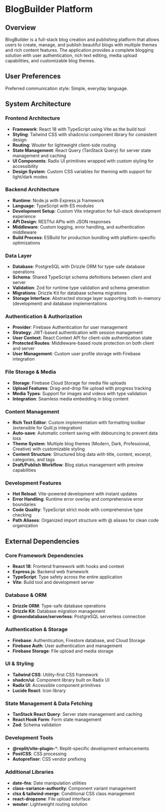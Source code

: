 # BlogBuilder Platform

## Overview

BlogBuilder is a full-stack blog creation and publishing platform that allows users to create, manage, and publish beautiful blogs with multiple themes and rich content features. The application provides a complete blogging solution with user authentication, rich text editing, media upload capabilities, and customizable blog themes.

## User Preferences

Preferred communication style: Simple, everyday language.

## System Architecture

### Frontend Architecture
- **Framework**: React 18 with TypeScript using Vite as the build tool
- **Styling**: Tailwind CSS with shadcn/ui component library for consistent design
- **Routing**: Wouter for lightweight client-side routing
- **State Management**: React Query (TanStack Query) for server state management and caching
- **UI Components**: Radix UI primitives wrapped with custom styling for accessibility
- **Design System**: Custom CSS variables for theming with support for light/dark modes

### Backend Architecture
- **Runtime**: Node.js with Express.js framework
- **Language**: TypeScript with ES modules
- **Development Setup**: Custom Vite integration for full-stack development experience
- **API Design**: RESTful APIs with JSON responses
- **Middleware**: Custom logging, error handling, and authentication middleware
- **Build Process**: ESBuild for production bundling with platform-specific optimizations

### Data Layer
- **Database**: PostgreSQL with Drizzle ORM for type-safe database operations
- **Schema**: Shared TypeScript schema definitions between client and server
- **Validation**: Zod for runtime type validation and schema generation
- **Migrations**: Drizzle Kit for database schema migrations
- **Storage Interface**: Abstracted storage layer supporting both in-memory (development) and database implementations

### Authentication & Authorization
- **Provider**: Firebase Authentication for user management
- **Strategy**: JWT-based authentication with session management
- **User Context**: React Context API for client-side authentication state
- **Protected Routes**: Middleware-based route protection on both client and server
- **User Management**: Custom user profile storage with Firebase integration

### File Storage & Media
- **Storage**: Firebase Cloud Storage for media file uploads
- **Upload Features**: Drag-and-drop file upload with progress tracking
- **Media Types**: Support for images and videos with type validation
- **Integration**: Seamless media embedding in blog content

### Content Management
- **Rich Text Editor**: Custom implementation with formatting toolbar (extensible for Quill.js integration)
- **Auto-save**: Automatic content saving with debouncing to prevent data loss
- **Theme System**: Multiple blog themes (Modern, Dark, Professional, Creative) with customizable styling
- **Content Structure**: Structured blog data with title, content, excerpt, categories, and tags
- **Draft/Publish Workflow**: Blog status management with preview capabilities

### Development Features
- **Hot Reload**: Vite-powered development with instant updates
- **Error Handling**: Runtime error overlay and comprehensive error boundaries
- **Code Quality**: TypeScript strict mode with comprehensive type checking
- **Path Aliases**: Organized import structure with @ aliases for clean code organization

## External Dependencies

### Core Framework Dependencies
- **React 18**: Frontend framework with hooks and context
- **Express.js**: Backend web framework
- **TypeScript**: Type safety across the entire application
- **Vite**: Build tool and development server

### Database & ORM
- **Drizzle ORM**: Type-safe database operations
- **Drizzle Kit**: Database migration management
- **@neondatabase/serverless**: PostgreSQL serverless connection

### Authentication & Storage
- **Firebase**: Authentication, Firestore database, and Cloud Storage
- **Firebase Auth**: User authentication and management
- **Firebase Storage**: File upload and media storage

### UI & Styling
- **Tailwind CSS**: Utility-first CSS framework
- **shadcn/ui**: Component library built on Radix UI
- **Radix UI**: Accessible component primitives
- **Lucide React**: Icon library

### State Management & Data Fetching
- **TanStack React Query**: Server state management and caching
- **React Hook Form**: Form state management
- **Zod**: Schema validation

### Development Tools
- **@replit/vite-plugin-***: Replit-specific development enhancements
- **PostCSS**: CSS processing
- **Autoprefixer**: CSS vendor prefixing

### Additional Libraries
- **date-fns**: Date manipulation utilities
- **class-variance-authority**: Component variant management
- **clsx & tailwind-merge**: Conditional CSS class management
- **react-dropzone**: File upload interface
- **wouter**: Lightweight routing solution